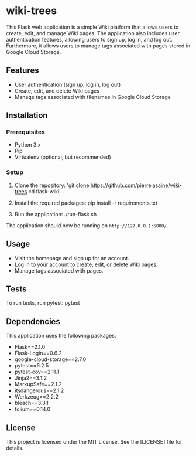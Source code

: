 # wiki-trees

This Flask web application is a simple Wiki platform that allows users to create, edit, and manage Wiki pages. The application also includes user authentication features, allowing users to sign up, log in, and log out. Furthermore, it allows users to manage tags associated with pages stored in Google Cloud Storage.

## Features

- User authentication (sign up, log in, log out)
- Create, edit, and delete Wiki pages
- Manage tags associated with filenames in Google Cloud Storage

## Installation

### Prerequisites

- Python 3.x
- Pip
- Virtualenv (optional, but recommended)

### Setup

1. Clone the repository:
'git clone https://github.com/pierrelasaine/wiki-trees
cd flask-wiki'

2. Install the required packages:
pip install -r requirements.txt

3. Run the application:
./run-flask.sh

The application should now be running on `http://127.0.0.1:5000/`.

## Usage

- Visit the homepage and sign up for an account.
- Log in to your account to create, edit, or delete Wiki pages.
- Manage tags associated with pages.

## Tests

To run tests, run pytest:
pytest

## Dependencies

This application uses the following packages:

- Flask==2.1.0
- Flask-Login==0.6.2
- google-cloud-storage==2.7.0
- pytest==6.2.5
- pytest-cov==2.11.1
- Jinja2==3.1.2
- MarkupSafe==2.1.2
- itsdangerous==2.1.2
- Werkzeug==2.2.2
- bleach==3.3.1
- folium==0.14.0

## License

This project is licensed under the MIT License. See the [LICENSE] file for details.
